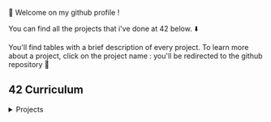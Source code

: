 :wave: Welcome on my github profile !

You can find all the projects that i've done at 42 below. :arrow_down:

You'll find tables with a brief description of every project. To learn more about a project, click on the project name : you'll be redirected to the github repository :file_folder:

## 42 Curriculum

<details>
<summary>Projects</summary>

| Project                                                          | How cool ?                         | How difficult ?                 | Has a great README ? | Language   | Goal                                                                                                        |
|------------------------------------------------------------------|------------------------------------|---------------------------------|----------------------|------------|-------------------------------------------------------------------------------------------------------------|
| [minitalk](https://github.com/noctuelles/42-minitalk)            | :star: :star: :star: :star:        | :anger: :anger:                 | :heavy_check_mark:   | C          | Discovering UNIX signals & bitwise.                                                                         |
| **[fdf](https://github.com/noctuelles/42-fdf)**                  | :star: :star: :star: :star: :star: | :anger: :anger: :anger:         | :heavy_check_mark:   | C          | First step in computer graphic projection with the MiniLibX.                                                |
| [ft_printf](https://github.com/noctuelles/42-printf)             | :star: :star: :star:               | :anger: :anger:                 | :heavy_check_mark:   | C          | How about recoding the libc standard function printf ? The bonuses are formative.                           |
| [get_next_line](https://github.com/noctuelles/42-gnl)            | :star: :star: :star:               | :anger: :anger:                 | :x:                  | C          | Read a file descriptor, process data, return a complete line, repeat.                                       |
| [libft](https://github.com/noctuelles/42-libft)                  | :star: :star:                      | :anger:                         | :x:                  | C          | Our first C library. The companion for the common-core's C projects.                                        |
| [born2beroot](https://github.com/noctuelles/42-born2beroot)      | :star:                             | :anger:                         | :x:                  | Shell, CLI | Diving system administration using Debian / CentOS.                                                         |
| [push_swap](https://github.com/noctuelles/42-push_swap)          | :star: :star: :star: :star:        | :anger: :anger: :anger:         | :heavy_check_mark:   | C          | Sorting an array of integer with the least move using push_swap instruction set.                            |
| **[containers](https://github.com/noctuelles/42-ft_containers)** | :star: :star: :star: :star:        | :anger: :anger: :anger: :anger: | :x:                  | C++        | Implementing vector, stack, map, set containers from the C++98 standard specification.                      |
| **[webserv](https://github.com/noctuelles/42-webserv)**          | :star: :star: :star: :star: :star: | :anger: :anger: :anger: :anger: | :x:                  | C++        | An HTTP/1.1 server that supports GET, POST, DELETE, with execution of CGI scripts and virtual server setup. |
| [cpp-module](https://github.com/noctuelles/42-cpp_pool)          | :star: :star: :star:               | :anger: :anger: :anger:         | :x:                  | C++        | A set of 9 C++ modules to solve.                                                                            |
| **[minishell](https://github.com/noctuelles/42-minishell)**      | :star: :star: :star: :star:        | :anger: :anger: :anger :anger:  | :x:                  | C          | A shell featuring pipes, environnement variables, redirection, parenthesis and logical operators.           |
| **[miniRT](https://github.com/noctuelles/42-miniRT)**            | :star: :star: :star: :star:        | :anger: :anger: :anger:         | :heavy_check_mark:   | C          | CPU-based multithreaded raytracer that supports basic primitives, bump-map and textures.                    |

### Rush

Rushes are weekend project that starts Friday at 8:42pm and ends Sunday at 11:42pm.

Subjects are usually hard and requieres a lot of investment : they can asks you to re-create a Space Invader game in your terminal using C/C++, create a Connect4 AI, or use a 30 years old forgotten language like YASL (no this is not Yet Another Scripting Language, you won't find any documentation on the web..) to display encrypted image on your terminal.

I loved them all, and i hope the pedadogy of 42 Paris (or even around the world) will maintain these exercices : they provide essential challenges to keep us outside our confort zone.

You can find below all the rush that i did.

|                            Name                            |          How cool ?         |  Language  |  Grade  |                                                      Description                                                      |         Status         |
|:----------------------------------------------------------:|:---------------------------:|:----------:|:-------:|:---------------------------------------------------------------------------------------------------------------------:|:----------------------:|
|  [Libunit](https://github.com/noctuelles/42-rush_libunit)  |     :star: :star: :star:    |    **C**   | **114** |                                   _Making a unit-test framework in C using fork()._                                   | **:heavy_check_mark:** |
|     [AlCu](https://github.com/noctuelles/42-rush_AlCu)     |     :star: :star: :star:    |    **C**   | **102** |                                  _Creating a nim misere game and making a small AI._                                  | **:heavy_check_mark:** |
| [Wong kar Wai](https://github.com/noctuelles/42-rush_2048) |     :star: :star: :star:    |    **C**   | **115** |                                    _A 2048 game in the terminal using libncurses._                                    | **:heavy_check_mark:** |
|     [Yasl](https://github.com/noctuelles/42-rush_yasl)     | :star: :star: :star: :star: |  **YASL**  | **100** | _Solving a set of exercices and creating a script that decodes Base64 encoded images and display it on the terminal._ | **:heavy_check_mark:** |
|      [Wordle](https://github.com/noctuelles/42-wordle)     |     :star: :star: :star:    | **Python** | **100** |                                    _Re-creating the famous game wordle in Python._                                    | **:heavy_check_mark:** |
|     [Connect4](https://github.com/Exio666/42-Connect4)     | :star: :star: :star: :star: |    **C**   | **100** |       _A connect4 game in the terminal with a powerful AI using the minimax algorithm with Alpha Beta pruning._       | **:heavy_check_mark:** |

</details>
